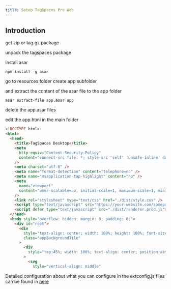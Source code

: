 ```yaml
---
title: Setup TagSpaces Pro Web
---
```


## Introduction

get zip or tag.gz package

unpack the tagspaces package

install asar

```
npm install -g asar
```

go to resources folder
create app subfolder

and extract the content of the asar file to the app folder

```
asar extract-file app.asar app
```

delete the app.asar files

edit the app.html in the main folder

```HTML
<!DOCTYPE html>
<html>
  <head>
    <title>TagSpaces Desktop</title>
    <meta
      http-equiv="Content-Security-Policy"
      content="connect-src file: *; style-src 'self' 'unsafe-inline' data:  blob: ; media-src *; img-src * data: content:;"
    />
    <meta charset="utf-8" />
    <meta name="format-detection" content="telephone=no" />
    <meta name="msapplication-tap-highlight" content="no" />
    <meta
      name="viewport"
      content="user-scalable=no, initial-scale=1, maximum-scale=1, minimum-scale=1, width=device-width"
    />
    <link rel="stylesheet" type="text/css" href="./dist/style.css" />
    <script type="text/javascript" src="https://your-website.com/somepath/extconfig.js"></script>
    <script defer type="text/javascript" src="./dist/renderer.prod.js"></script>
  </head>
  <body style="overflow: hidden; margin: 0; padding: 0;">
    <div id="root">
      <div
        style="text-align: center; width: 100%; height: 100%; font-size: 1.4em; position:absolute; z-index: 999999; background-color: #F5F5F5; user-select: none; -webkit-user-select: none; -moz-user-select: none; -webkit-app-region: drag"
        class="appBackgroundTile"
      >
        <div
          style="top:45%; width: 100%; text-align: center; position:absolute;"
        >
          <svg
            style="vertical-align: middle"
```

Detailed configuration about what you can configure in the extconfig.js files can be found in [here](/dev/external-config)
